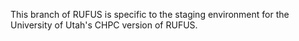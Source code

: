 This branch of RUFUS is specific to the staging environment for the University of Utah's CHPC version of RUFUS.
